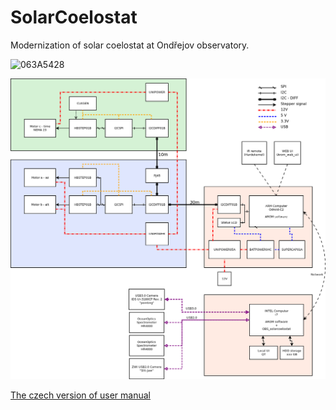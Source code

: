 # SolarCoelostat
Modernization of solar coelostat at Ondřejov observatory.


![063A5428](https://user-images.githubusercontent.com/5196729/137355115-cf9eb661-e31b-4ef6-95f3-e5d5069c5711.jpg)


![structure](doc/structure.png)


[The czech version of user manual](https://wiki.mlab.cz/doku.php?id=cs:designs:solarlab)
